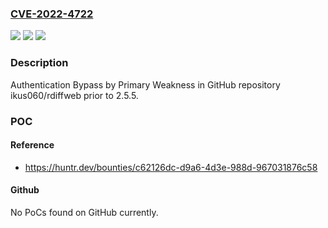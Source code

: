 ### [CVE-2022-4722](https://cve.mitre.org/cgi-bin/cvename.cgi?name=CVE-2022-4722)
![](https://img.shields.io/static/v1?label=Product&message=ikus060%2Frdiffweb&color=blue)
![](https://img.shields.io/static/v1?label=Version&message=n%2Fa&color=blue)
![](https://img.shields.io/static/v1?label=Vulnerability&message=CWE-305%20Authentication%20Bypass%20by%20Primary%20Weakness&color=brighgreen)

### Description

Authentication Bypass by Primary Weakness in GitHub repository ikus060/rdiffweb prior to 2.5.5.

### POC

#### Reference
- https://huntr.dev/bounties/c62126dc-d9a6-4d3e-988d-967031876c58

#### Github
No PoCs found on GitHub currently.

